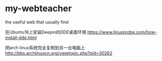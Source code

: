 # my-webteacher
the useful web that usually find

在Ubuntu18上安装Deepin的DDE桌面环境
https://www.linuxprobe.com/how-install-dde.html

把arch linux系统完全复制到另一台电脑上
http://bbs.archlinuxcn.org/viewtopic.php?pid=30262
